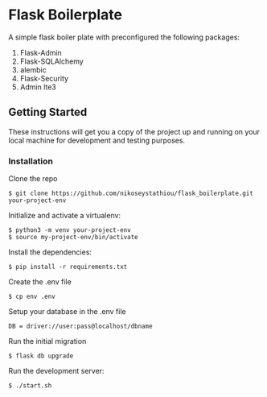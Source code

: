 # Flask Boilerplate

A simple flask boiler plate with preconfigured the following packages:
1. Flask-Admin
2. Flask-SQLAlchemy
3. alembic
4. Flask-Security
5. Admin lte3

## Getting Started
These instructions will get you a copy of the project up and running on your local machine for development and testing purposes.
### Installation
Clone the repo
```
$ git clone https://github.com/nikoseystathiou/flask_boilerplate.git your-project-env
```
Initialize and activate a virtualenv:
```
$ python3 -m venv your-project-env
$ source my-project-env/bin/activate
```
Install the dependencies:
```
$ pip install -r requirements.txt
```
Create the .env file
```
$ cp env .env
```
Setup your database in the .env file
```
DB = driver://user:pass@localhost/dbname
```
Run the initial migration
```
$ flask db upgrade
```
Run the development server:
```
$ ./start.sh
```
